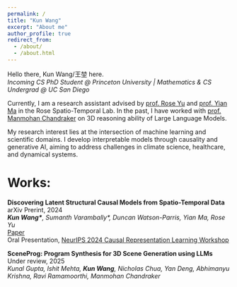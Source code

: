 ```yaml
---
permalink: /
title: "Kun Wang"
excerpt: "About me"
author_profile: true
redirect_from: 
  - /about/
  - /about.html
---
```


Hello there, Kun Wang/王堃 here.\
*Incoming CS PhD Student @ Princeton University | Mathematics & CS Undergrad @ UC San Diego*

Currently, I am a research assistant advised by [prof. Rose Yu](https://roseyu.com/) and [prof. Yian Ma](https://sites.google.com/view/yianma/home) in the Rose Spatio-Temporal Lab. In the past, I have worked with [prof. Manmohan Chandraker](https://cseweb.ucsd.edu/~mkchandraker/) on 3D reasoning ability of Large Language Models. 

My research interest lies at the intersection of machine learning and scientific domains. I develop interpretable models through causality and generative AI, aiming to address challenges in climate science, healthcare, and dynamical systems.  

Works:
======

**Discovering Latent Structural Causal Models from Spatio-Temporal Data** arXiv Prerint, 2024\
***Kun Wang\***, Sumanth Varambally\*, Duncan Watson-Parris, Yian Ma, Rose Yu*\
[Paper](https://arxiv.org/abs/2411.05331) \
Oral Presentation, [NeurIPS 2024 Causal Representation Learning Workshop](https://crl-community.github.io/neurips24)

**SceneProg: Program Synthesis for 3D Scene Generation using 
LLMs** Under review, 2025\
*Kunal Gupta, Ishit Mehta, **Kun Wang**, Nicholas Chua, Yan Deng, Abhimanyu Krishna, Ravi Ramamoorthi, Manmohan Chandraker*
